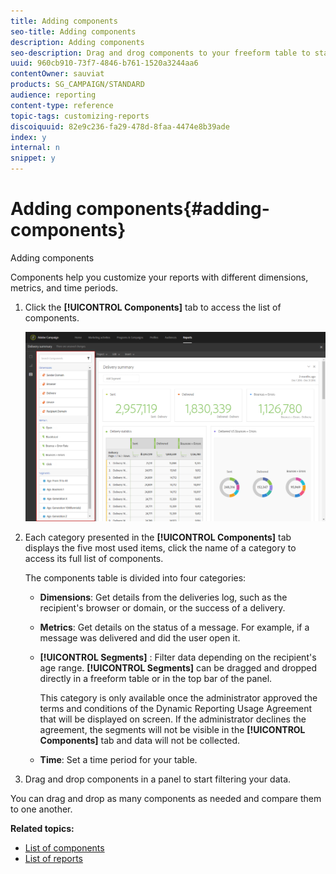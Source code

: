 ```yaml
---
title: Adding components
seo-title: Adding components
description: Adding components
seo-description: Drag and drog components to your freeform table to start filtering your data and building your report.
uuid: 960cb910-73f7-4846-b761-1520a3244aa6
contentOwner: sauviat
products: SG_CAMPAIGN/STANDARD
audience: reporting
content-type: reference
topic-tags: customizing-reports
discoiquuid: 82e9c236-fa29-478d-8faa-4474e8b39ade
index: y
internal: n
snippet: y
---
```


# Adding components{#adding-components}

Adding components

Components help you customize your reports with different dimensions, metrics, and time periods.

1. Click the **[!UICONTROL Components]** tab to access the list of components.

   ![](assets/dynamic_report_components.png)

1. Each category presented in the **[!UICONTROL Components]** tab displays the five most used items, click the name of a category to access its full list of components.

   The components table is divided into four categories:

    * **Dimensions**: Get details from the deliveries log, such as the recipient's browser or domain, or the success of a delivery.
    * **Metrics**: Get details on the status of a message. For example, if a message was delivered and did the user open it. 
    * **[!UICONTROL Segments]** : Filter data depending on the recipient's age range. **[!UICONTROL Segments]** can be dragged and dropped directly in a freeform table or in the top bar of the panel.

      This category is only available once the administrator approved the terms and conditions of the Dynamic Reporting Usage Agreement that will be displayed on screen. If the administrator declines the agreement, the segments will not be visible in the **[!UICONTROL Components]** tab and data will not be collected.
    
    * **Time**: Set a time period for your table.

1. Drag and drop components in a panel to start filtering your data.

You can drag and drop as many components as needed and compare them to one another.

**Related topics:**

* [List of components](../../reporting/using/list-of-components-.md)
* [List of reports](../../reporting/using/defining-the-report-period.md)

